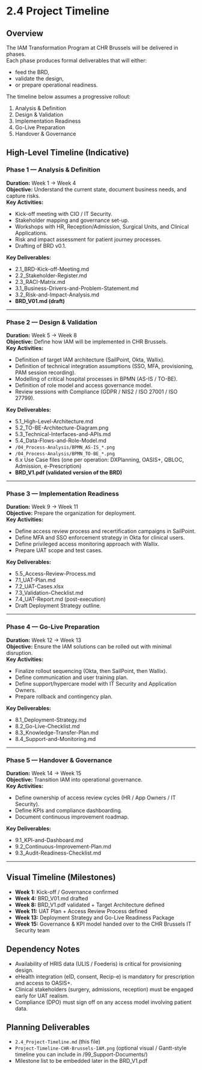 # 2.4 Project Timeline

## Overview
The IAM Transformation Program at CHR Brussels will be delivered in phases.  
Each phase produces formal deliverables that will either:
- feed the BRD,
- validate the design,
- or prepare operational readiness.

The timeline below assumes a progressive rollout:
1. Analysis & Definition
2. Design & Validation
3. Implementation Readiness
4. Go-Live Preparation
5. Handover & Governance

## High-Level Timeline (Indicative)

### Phase 1 — Analysis & Definition  
**Duration:** Week 1 → Week 4  
**Objective:** Understand the current state, document business needs, and capture risks.  
**Key Activities:**
- Kick-off meeting with CIO / IT Security.
- Stakeholder mapping and governance set-up.
- Workshops with HR, Reception/Admission, Surgical Units, and Clinical Applications.
- Risk and impact assessment for patient journey processes.
- Drafting of BRD v0.1.

**Key Deliverables:**
- 2.1_BRD-Kick-off-Meeting.md  
- 2.2_Stakeholder-Register.md  
- 2.3_RACI-Matrix.md  
- 3.1_Business-Drivers-and-Problem-Statement.md  
- 3.2_Risk-and-Impact-Analysis.md  
- **BRD_V01.md (draft)**

---

### Phase 2 — Design & Validation  
**Duration:** Week 5 → Week 8  
**Objective:** Define how IAM will be implemented in CHR Brussels.  
**Key Activities:**
- Definition of target IAM architecture (SailPoint, Okta, Wallix).
- Definition of technical integration assumptions (SSO, MFA, provisioning, PAM session recording).
- Modelling of critical hospital processes in BPMN (AS-IS / TO-BE).
- Definition of role model and access governance model.
- Review sessions with Compliance (GDPR / NIS2 / ISO 27001 / ISO 27799).

**Key Deliverables:**
- 5.1_High-Level-Architecture.md  
- 5.2_TO-BE-Architecture-Diagram.png  
- 5.3_Technical-Interfaces-and-APIs.md  
- 5.4_Data-Flows-and-Role-Model.md  
- `/04_Process-Analysis/BPMN_AS-IS_*.png`  
- `/04_Process-Analysis/BPMN_TO-BE_*.png`  
- 6.x Use Case files (one per operation: DXPlanning, OASIS+, QBLOC, Admission, e-Prescription)  
- **BRD_V1.pdf (validated version of the BRD)**

---

### Phase 3 — Implementation Readiness  
**Duration:** Week 9 → Week 11  
**Objective:** Prepare the organization for deployment.  
**Key Activities:**
- Define access review process and recertification campaigns in SailPoint.
- Define MFA and SSO enforcement strategy in Okta for clinical users.
- Define privileged access monitoring approach with Wallix.
- Prepare UAT scope and test cases.

**Key Deliverables:**
- 5.5_Access-Review-Process.md  
- 7.1_UAT-Plan.md  
- 7.2_UAT-Cases.xlsx  
- 7.3_Validation-Checklist.md  
- 7.4_UAT-Report.md (post-execution)  
- Draft Deployment Strategy outline.

---

### Phase 4 — Go-Live Preparation  
**Duration:** Week 12 → Week 13  
**Objective:** Ensure the IAM solutions can be rolled out with minimal disruption.  
**Key Activities:**
- Finalize rollout sequencing (Okta, then SailPoint, then Wallix).
- Define communication and user training plan.
- Define support/hypercare model with IT Security and Application Owners.
- Prepare rollback and contingency plan.

**Key Deliverables:**
- 8.1_Deployment-Strategy.md  
- 8.2_Go-Live-Checklist.md  
- 8.3_Knowledge-Transfer-Plan.md  
- 8.4_Support-and-Monitoring.md  

---

### Phase 5 — Handover & Governance  
**Duration:** Week 14 → Week 15  
**Objective:** Transition IAM into operational governance.  
**Key Activities:**
- Define ownership of access review cycles (HR / App Owners / IT Security).
- Define KPIs and compliance dashboarding.
- Document continuous improvement roadmap.

**Key Deliverables:**
- 9.1_KPI-and-Dashboard.md  
- 9.2_Continuous-Improvement-Plan.md  
- 9.3_Audit-Readiness-Checklist.md  

---

## Visual Timeline (Milestones)
- **Week 1:** Kick-off / Governance confirmed  
- **Week 4:** BRD_V01.md drafted  
- **Week 8:** BRD_V1.pdf validated + Target Architecture defined  
- **Week 11:** UAT Plan + Access Review Process defined  
- **Week 13:** Deployment Strategy and Go-Live Readiness Package  
- **Week 15:** Governance & KPI model handed over to the CHR Brussels IT Security team

## Dependency Notes
- Availability of HRIS data (ULIS / Foederis) is critical for provisioning design.  
- eHealth integration (eID, consent, Recip-e) is mandatory for prescription and access to OASIS+.  
- Clinical stakeholders (surgery, admissions, reception) must be engaged early for UAT realism.  
- Compliance (DPO) must sign off on any access model involving patient data.

## Planning Deliverables
- `2.4_Project-Timeline.md` (this file)  
- `Project-Timeline-CHR-Brussels-IAM.png` (optional visual / Gantt-style timeline you can include in /99_Support-Documents/)  
- Milestone list to be embedded later in the BRD_V1.pdf  

